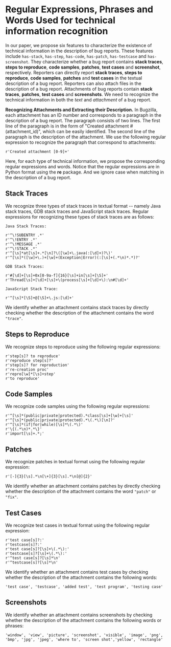 # Regular Expressions, Phrases and Words Used for technical information recognition

In our paper, we propose six features to characterize the existence of technical information in the description of bug reports. These features include `has-stack`, `has-step`, `has-code`, `has-patch`, `has-testcase` and `has-screenshot`. They characterize whether a bug report contains **stack traces**, **steps to reproduce**, **code samples**, **patches**, **test cases** and **screenshot**, respectively. Reporters can directly report **stack traces**, **steps to reproduce**, **code samples**, **patches** and **test cases** in the textual description of a bug report. Reporters can also attach files in the description of a bug report. Attachments of bug reports contain **stack traces**, **patches**, **test cases** and **screenshots**. We need to recognize the technical information in both the *text* and *attachment* of a bug report.

**Recognizing Attachments and Extracting their Description.** In Bugzilla, each attachment has an ID number and corresponds to a paragraph in the description of a bug report. The paragraph consists of two lines. The first line of the paragraph is in the form of "Created attachment #(attachment_id)", which can be easily identified. The second line of the paragraph is the description of the attachment. We use the following regular expression to recognize the paragraph that correspond to attachments:  

```r'Created attachment [0-9]+'```

Here, for each type of technical information, we propose the corresponding regular expressions and words. Notice that the regular expressions are in Python format using the **re** package. And we ignore case when matching in the description of a bug report.  

## Stack Traces

We recognize three types of stack traces in textual format -- namely Java stack traces, GDB stack traces and JavaScript stack traces. Regular expressions for recognizing these types of stack traces are as follows:
```
Java Stack Traces: 

r'^\!SUBENTRY .*'
r'^\!ENTRY .*'
r'^\!MESSAGE .*'
r'^\!STACK .*'
r'^[\s]*at[\s]+.*[\n]?\([\w]+\.java(:[\d]+)?\)'
r'^[\s]*([\w]+\.)+[\w]+(Exception|Error)(:[\s]+(.*\n)*.*)?'

GDB Stack Traces:

r'#[\d]+[\s]+0x[0-9a-f]{16}[\s]+in[\s]+[\S]+'
r'Thread[\s]+[\d]+[\s]+\(process[\s]+[\d]+\):\n#[\d]+'

JavaScript Stack Trace:

r'^[\s]*[\S]+@[\S]+\.js:[\d]+'
```

We identify whether an attachment contains stack traces by directly checking whether the description of the attachment contains the word `"trace"`.

## Steps to Reproduce

We recognize steps to reproduce using the following regular expressions:
```
r'step[s]? to reproduce'
r'reproduce step[s]?'
r'step[s]? for reproduction'
r're-creation proc'
r'repro[\w]*[\s]+step'
r'to reproduce'
```

## Code Samples

We recognize code samples using the following regular expressions:
```
r'^[\s]*(public|private|protected).*class[\s]+[\w]+[\s]'
r'^[\s]*(public|private|protected).*\(.*\)[\n]?'
r'^[\s]*(if|for|while)[\s]*\(.*\)'
r'\{(.*\n)*.*\}'
r'import[\s]+.*;'
```

## Patches

We recognize patches in textual format using the following regular expression:
 ```
 r'[-]{3}[\s].*\n[\+]{3}[\s].*\n[@]{2}'
 ```
We identify whether an attachment contains patches by directly checking whether the description of the attachment contains the word `"patch"` or `"fix"`.

## Test Cases

We recognize test cases in textual format using the following regular expression:
```
r'test case[s]?:'
r'testcase[s]?:'
r'test case[s]?[\s]+\(.*\):'
r'testcase[s]?[\s]+\(.*\):'
r'^test case[s]?[\s]*\n'
r'^testcase[s]?[\s]*\n'
```

We identify whether an attachment contains test cases by checking whether the description of the attachment contains the following words:

```'test case', 'testcase', 'added test', 'test program', 'testing case'```

## Screenshots
We identify whether an attachment contains screenshots by checking whether the description of the attachment contains the following words or phrases:

```'window', 'view', 'picture', 'screenshot', 'visible', 'image', 'png', 'bmp', 'jpg', 'jpeg', 'where to', 'screen shot','yellow', 'rectangle'```
